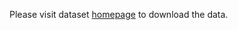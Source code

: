 Please visit dataset [homepage](https://www.kaggle.com/datasets/dkudryavtsev/spacecrafts) to download the data. 
